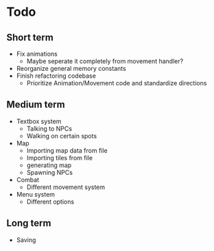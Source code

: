 # Todo

## Short term
- Fix animations
	- Maybe seperate it completely from movement handler?
- Reorganize general memory constants
- Finish refactoring codebase
	- Prioritize Animation/Movement code and standardize directions

## Medium term
- Textbox system
	- Talking to NPCs
	- Walking on certain spots
- Map
	- Importing map data from file
	- Importing tiles from file
	- generating map
	- Spawning NPCs
- Combat
	- Different movement system
- Menu system
	- Different options

## Long term
- Saving